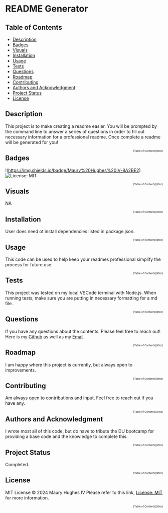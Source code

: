<a id="title"></a>
# README Generator 

<a id="toc"></a>
## Table of Contents
- [Description](#description)
- [Badges](#badges)
- [Visuals](#visuals)
- [Installation](#installation)
- [Usage](#usage)
- [Tests](#tests)
- [Questions](#questions)
- [Roadmap](#roadmap)
- [Contributing](#contributing)
- [Authors and Acknowledgment](#acknowledgment)
- [Project Status](#status)
- [License](#license)

<a id="description"></a>
## Description
This project is to make creating a readme easier. You will be prompted by the command line to answer a series of questions in order to fill out necessary information for a professional readme. Once complete a readme will be generated for you!
<div style="font-size: 8px; float: right;">[Table of Contents](#toc)</div>


<a id="bedges"></a>
## Badges
!(https://img.shields.io/badge/Maury%20Hughes%20IV-8A2BE2)
![License: MIT](https://img.shields.io/badge/License-MIT-yellow.svg)
<div style="font-size: 8px; float: right;">[Table of Contents](#toc)</div>


<a id="Visuals"></a>
## Visuals
NA
<div style="font-size: 8px; float: right;">[Table of Contents](#toc)</div>


<a id="installation"></a>
## Installation
User does need ot install dependencies listed in package.json.
<div style="font-size: 8px; float: right;">[Table of Contents](#toc)</div>


<a id="usage"></a>
## Usage
This code can be used to help keep your readmes professional simplify the process for future use.
<div style="font-size: 8px; float: right;">[Table of Contents](#toc)</div>


<a id="tests"></a>
## Tests
This project was tested on my local VSCode terminal with Node.js. When running tests, make sure you are putting in necessary formatting for a md file.
<div style="font-size: 8px; float: right;">[Table of Contents](#toc)</div>


<a id="questions"></a>
## Questions
If you have any questions about the contents. Please feel free to reach out!
Here is my [Github](https://github.com/MauryIV) as well as my [Email](mauryhughesiv@gmail.com).
<div style="font-size: 8px; float: right;">[Table of Contents](#toc)</div>


<a id="roadmap"></a>
## Roadmap
I am happy where this project is currently, but always open to improvements. 
<div style="font-size: 8px; float: right;">[Table of Contents](#toc)</div>


<a id="contributing"></a>
## Contributing
Am always open to contributions and input. Feel free to reach out if you have any.
<div style="font-size: 8px; float: right;">[Table of Contents](#toc)</div>


<a id="acknowledgment"></a>
## Authors and Acknowledgment
I wrote most all of this code, but do have to tribute the DU bootcamp for providing a base code and the knowledge to complete this.
<div style="font-size: 8px; float: right;">[Table of Contents](#toc)</div>


<a id="status"></a>
## Project Status
Completed.
<div style="font-size: 8px; float: right;">[Table of Contents](#toc)</div>


<a id="license"></a>
## License
MIT License © 2024 Maury Hughes IV
Please refer to this link, [License: MIT](https://opensource.org/licenses/MIT) for more information.
<div style="font-size: 8px; float: right;">[Table of Contents](#toc)</div>

